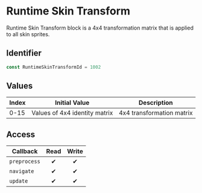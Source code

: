 # Runtime Skin Transform

Runtime Skin Transform block is a 4x4 transformation matrix that is applied to all skin sprites.

## Identifier

```ts
const RuntimeSkinTransformId = 1002
```

## Values

| Index | Initial Value                 | Description               |
| ----- | ----------------------------- | ------------------------- |
| 0-15  | Values of 4x4 identity matrix | 4x4 transformation matrix |

## Access

| Callback     | Read | Write |
| ------------ | :--: | :---: |
| `preprocess` |  ✔   |   ✔   |
| `navigate`   |  ✔   |   ✔   |
| `update`     |  ✔   |   ✔   |
